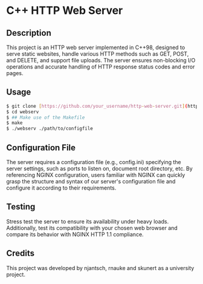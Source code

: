 # C++ HTTP Web Server

## Description
This project is an HTTP web server implemented in C++98, designed to serve static websites, handle various HTTP methods such as GET, POST, and DELETE, and support file uploads. The server ensures non-blocking I/O operations and accurate handling of HTTP response status codes and error pages.

## Usage
```bash
$ git clone [https://github.com/your_username/http-web-server.git](https://github.com/qnert/webserv.git)
$ cd webserv
$ ## Make use of the Makefile
$ make
$ ./webserv ./path/to/configfile
```

## Configuration File
The server requires a configuration file (e.g., config.ini) specifying the server settings, such as ports to listen on, document root directory, etc.
By referencing NGINX configuration, users familiar with NGINX can quickly grasp the structure and syntax of our server's configuration file and configure it according to their requirements.

## Testing
Stress test the server to ensure its availability under heavy loads. Additionally, test its compatibility with your chosen web browser and compare its behavior with NGINX HTTP 1.1 compliance.

## Credits
This project was developed by njantsch, rnauke and skunert as a university project.

